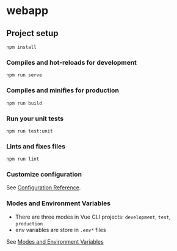 # webapp

## Project setup

```
npm install
```

### Compiles and hot-reloads for development

```
npm run serve
```

### Compiles and minifies for production

```
npm run build
```

### Run your unit tests

```
npm run test:unit
```

### Lints and fixes files

```
npm run lint
```

### Customize configuration

See [Configuration Reference](https://cli.vuejs.org/config/).

### Modes and Environment Variables

- There are three modes in Vue CLI projects: `development`, `test`, `production`
- env variables are store in `.env*` files

See [Modes and Environment Variables](https://cli.vuejs.org/guide/mode-and-env.html)
